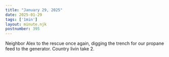 ```yaml
---
title: "January 29, 2025"
date: 2025-01-29
tags: ['1min']
layout: minute.njk
postnumber: 395
---
```

Neighbor Alex to the rescue once again, digging the trench for our propane feed to the generator. Country livin take 2. 